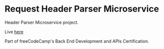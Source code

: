 # Request Header Parser Microservice

Header Parser Microservice project.

Live [here](https://headerparser-microservice.onrender.com)

Part of freeCodeCamp's Back End Development and APIs Certification.
